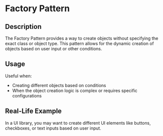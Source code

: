 # Factory Pattern

## Description
The Factory Pattern provides a way to create objects without specifying the exact class or object type. This pattern allows for the dynamic creation of objects based on user input or other conditions.

## Usage
Useful when:
- Creating different objects based on conditions
- When the object creation logic is complex or requires specific configurations

## Real-Life Example
In a UI library, you may want to create different UI elements like buttons, checkboxes, or text inputs based on user input.
